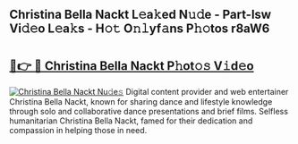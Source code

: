 ## Christina Bella Nackt L𝚎a𝚔ed N𝚞𝚍e - Part-lsw Vi𝚍𝚎o L𝚎a𝚔s - H𝚘𝚝 O𝚗𝚕yf𝚊ns P𝚑𝚘tos r8aW6

# <h2><a href="http://kf7h9up.oniu.top/?m=Christina+Bella+Nackt">🔗👉 🔴 Christina Bella Nackt P𝚑ot𝚘𝚜 V𝚒d𝚎o</a></h2>

[![Christina Bella Nackt Nu𝚍e𝚜](https://i.imgur.com/0qMVB7G.gif)](http://kf7h9up.oniu.top/?m=Christina+Bella+Nackt)
Digital content provider and web entertainer Christina Bella Nackt, known for sharing dance and lifestyle knowledge through solo and collaborative dance presentations and brief films. Selfless humanitarian Christina Bella Nackt, famed for their dedication and compassion in helping those in need.  
